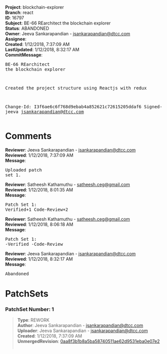 <strong>Project</strong>: blockchain-explorer<br><strong>Branch</strong>: react<br><strong>ID</strong>: 16797<br><strong>Subject</strong>: BE-66 REarchitect the blockchain explorer<br><strong>Status</strong>: ABANDONED<br><strong>Owner</strong>: Jeeva Sankarapandian - jsankarapandian@dtcc.com<br><strong>Assignee</strong>:<br><strong>Created</strong>: 1/12/2018, 7:37:09 AM<br><strong>LastUpdated</strong>: 1/12/2018, 8:32:17 AM<br><strong>CommitMessage</strong>:<br><pre>BE-66 REarchitect the blockchain explorer

Created the project structure using Reactjs with redux

Change-Id: I3f6ae6c6f768d9ebab4a852621c72615205ddaf6
Signed-off-by: jeeva <jsankarapandian@dtcc.com>
</pre><h1>Comments</h1><strong>Reviewer</strong>: Jeeva Sankarapandian - jsankarapandian@dtcc.com<br><strong>Reviewed</strong>: 1/12/2018, 7:37:09 AM<br><strong>Message</strong>: <pre>Uploaded patch set 1.</pre><strong>Reviewer</strong>: Satheesh Kathamuthu - satheesh.ceg@gmail.com<br><strong>Reviewed</strong>: 1/12/2018, 8:01:35 AM<br><strong>Message</strong>: <pre>Patch Set 1: Verified+1 Code-Review+2</pre><strong>Reviewer</strong>: Satheesh Kathamuthu - satheesh.ceg@gmail.com<br><strong>Reviewed</strong>: 1/12/2018, 8:06:18 AM<br><strong>Message</strong>: <pre>Patch Set 1: -Verified -Code-Review</pre><strong>Reviewer</strong>: Jeeva Sankarapandian - jsankarapandian@dtcc.com<br><strong>Reviewed</strong>: 1/12/2018, 8:32:17 AM<br><strong>Message</strong>: <pre>Abandoned</pre><h1>PatchSets</h1><h3>PatchSet Number: 1</h3><blockquote><strong>Type</strong>: REWORK<br><strong>Author</strong>: Jeeva Sankarapandian - jsankarapandian@dtcc.com<br><strong>Uploader</strong>: Jeeva Sankarapandian - jsankarapandian@dtcc.com<br><strong>Created</strong>: 1/12/2018, 7:37:09 AM<br><strong>UnmergedRevision</strong>: [0aa8f3b1b8a5ba58740511ae62d9531eba0e07e2](https://github.com/hyperledger-gerrit-archive/blockchain-explorer/commit/0aa8f3b1b8a5ba58740511ae62d9531eba0e07e2)<br><br></blockquote>